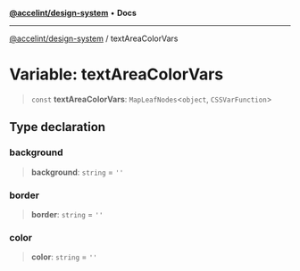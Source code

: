 [**@accelint/design-system**](../README.md) • **Docs**

***

[@accelint/design-system](../README.md) / textAreaColorVars

# Variable: textAreaColorVars

> `const` **textAreaColorVars**: `MapLeafNodes`\<`object`, `CSSVarFunction`\>

## Type declaration

### background

> **background**: `string` = `''`

### border

> **border**: `string` = `''`

### color

> **color**: `string` = `''`
